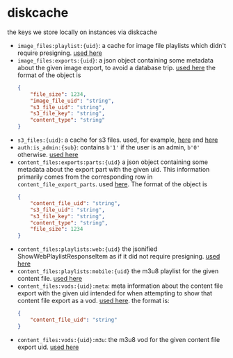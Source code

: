 # diskcache

the keys we store locally on instances via diskcache

-   `image_files:playlist:{uid}`: a cache for image file playlists which didn't require
    presigning. [used here](../../image_files/routes/playlist.py)
-   `image_files:exports:{uid}`: a json object containing some metadata about the given
    image export, to avoid a database trip. [used here](<[here](../../image_files/routes/image.py)>)
    the format of the object is
    ```json
    {
        "file_size": 1234,
        "image_file_uid": "string",
        "s3_file_uid": "string",
        "s3_file_key": "string",
        "content_type": "string"
    }
    ```
-   `s3_files:{uid}`: a cache for s3 files. used, for example,
    [here](../../image_files/routes/image.py) and [here](../../content_files/helper.py)
-   `auth:is_admin:{sub}`: contains `b'1'` if the user is an admin, `b'0'` otherwise.
    [used here](../../auth.py)
-   `content_files:exports:parts:{uid}` a json object containing some metadata about the
    export part with the given uid. This information primarily comes from the corresponding
    row in `content_file_export_parts`. used [here](../../content_files/helper.py). The
    format of the object is
    ```json
    {
        "content_file_uid": "string",
        "s3_file_uid": "string",
        "s3_file_key": "string",
        "content_type": "string",
        "file_size": 1234
    }
    ```
-   `content_files:playlists:web:{uid}` the jsonified ShowWebPlaylistResponseItem as if it
    did not require presigning. [used here](../../content_files/exports/routes/show_web_playlist.py)
-   `content_files:playlists:mobile:{uid}` the m3u8 playlist for the given content file.
    [used here](../../content_files/routes/show_mobile_playlist.py)
-   `content_files:vods:{uid}:meta`: meta information about the content file export with the
    given uid intended for when attempting to show that content file export as a vod.
    [used here](../../content_files/exports/routes/show_m3u_vod.py). the format is:
    ```json
    {
        "content_file_uid": "string"
    }
    ```
-   `content_files:vods:{uid}:m3u`: the m3u8 vod for the given content file export uid.
    [used here](../../content_files/exports/routes/show_m3u_vod.py)
